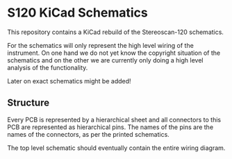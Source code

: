 # S120 KiCad Schematics

This repository contains a KiCad rebuild of the Stereoscan-120 schematics.

For the schematics will only represent the high level wiring of the instrument. On  one hand we do not yet know the copyright situation of the schematics and on the other we are currently only doing a high level analysis of the functionality.

Later on exact schematics might be added!

## Structure

Every PCB is represented by a hierarchical sheet and all connectors to this PCB are represented as hierarchical pins. The names of the pins are the names of the connectors, as per the printed schematics.

The top level schematic should eventually contain the entire wiring diagram.
